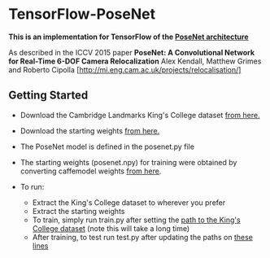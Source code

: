 # TensorFlow-PoseNet
**This is an implementation for TensorFlow of the [PoseNet architecture](http://mi.eng.cam.ac.uk/projects/relocalisation/)**

As described in the ICCV 2015 paper **PoseNet: A Convolutional Network for Real-Time 6-DOF Camera Relocalization** Alex Kendall, Matthew Grimes and Roberto Cipolla [http://mi.eng.cam.ac.uk/projects/relocalisation/]

## Getting Started

 * Download the Cambridge Landmarks King's College dataset [from here.](https://www.repository.cam.ac.uk/handle/1810/251342)

 * Download the starting weights [from here.](https://github.com/kentsommer/tensorflow-posenet/releases/download/1.0.0/posenet.npy)

 * The PoseNet model is defined in the posenet.py file

 * The starting weights (posenet.npy) for training were obtained by converting caffemodel weights [from here](http://3dvision.princeton.edu/pvt/GoogLeNet/Places/).

 * To run:
   * Extract the King's College dataset to wherever you prefer
   * Extract the starting weights
   * To train, simply run train.py after setting the [path to the King's College dataset](https://github.com/kentsommer/tensorflow-posenet/blob/master/train.py#L13-L14) (note this will take a long time)
   * After training, to test run test.py after updating the paths on [these lines](https://github.com/kentsommer/tensorflow-posenet/blob/master/test.py#L17-L18)
